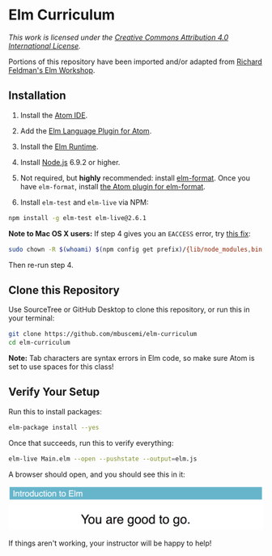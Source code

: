 # Elm Curriculum

<em>This work is licensed under the <a rel="license" href="http://creativecommons.org/licenses/by/4.0/">Creative Commons Attribution 4.0 International License</a>.</em>

Portions of this repository have been imported and/or adapted from [Richard Feldman's Elm Workshop](https://github.com/rtfeldman/elm-workshop).

## Installation

1. Install the [Atom IDE](https://atom.io/).

2. Add the [Elm Language Plugin for Atom](https://atom.io/packages/language-elm).

3. Install the [Elm Runtime](https://guide.elm-lang.org/install.html).

4. Install [Node.js](http://nodejs.org) 6.9.2 or higher.

5. Not required, but **highly** recommended: install [elm-format](https://github.com/avh4/elm-format#installation-). Once you have `elm-format`, install [the Atom plugin for elm-format](https://atom.io/packages/elm-format).

6. Install `elm-test` and `elm-live` via NPM:

```bash
npm install -g elm-test elm-live@2.6.1
```

**Note to Mac OS X users:** If step 4 gives you an `EACCESS` error, try [this fix](https://docs.npmjs.com/getting-started/fixing-npm-permissions):

```bash
sudo chown -R $(whoami) $(npm config get prefix)/{lib/node_modules,bin,share}
```

Then re-run step 4.

## Clone this Repository

Use SourceTree or GitHub Desktop to clone this repository, or run this in your terminal:

```bash
git clone https://github.com/mbuscemi/elm-curriculum
cd elm-curriculum
```

**Note:** Tab characters are syntax errors in Elm code, so make sure Atom is set to use spaces for this class!

## Verify Your Setup

Run this to install packages:

```bash
elm-package install --yes
```

Once that succeeds, run this to verify everything:

```bash
elm-live Main.elm --open --pushstate --output=elm.js
```

A browser should open, and you should see this in it:

![](startup-verification.png)

If things aren't working, your instructor will be happy to help!
